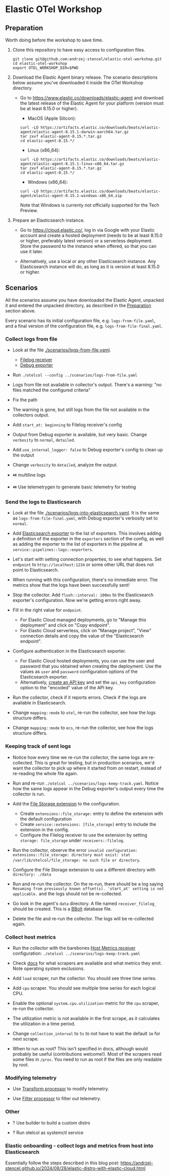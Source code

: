 # Elastic OTel Workshop

## Preparation

Worth doing before the workshop to save time.

1. Clone this repository to have easy access to configuration files.

   ```shell
   git clone git@github.com:andrzej-stencel/elastic-otel-workshop.git
   cd elastic-otel-workshop
   export OTEL_WORKSHOP_DIR=$PWD
   ```

1. Download the Elastic Agent binary release. The scenario descriptions below assume you've downloaded it inside the OTel Workshop directory.

   - Go to <https://www.elastic.co/downloads/elastic-agent> and download the latest release of the Elastic Agent for your platform (version must be at least 8.15.0 or higher).

      - MacOS (Apple Silicon):

      ```shell
      curl -LO https://artifacts.elastic.co/downloads/beats/elastic-agent/elastic-agent-8.15.1-darwin-aarch64.tar.gz
      tar zxvf elastic-agent-8.15.*.tar.gz
      cd elastic-agent-8.15.*/
      ```

      - Linux (x86_64):

      ```shell
      curl -LO https://artifacts.elastic.co/downloads/beats/elastic-agent/elastic-agent-8.15.1-linux-x86_64.tar.gz
      tar zxvf elastic-agent-8.15.*.tar.gz
      cd elastic-agent-8.15.*/
      ```

      - Windows (x86_64):

      ```shell
      curl -LO https://artifacts.elastic.co/downloads/beats/elastic-agent/elastic-agent-8.15.1-windows-x86_64.zip
      ```

      Note that Windows is currenty not officially supported for the Tech Preview.

1. Prepare an Elasticsearch instance.

   - Go to <https://cloud.elastic.co/>, log in via Google with your Elastic account and create a hosted deployment (needs to be at least 8.15.0 or higher, preferably latest version) or a serverless deployment.
     Store the password to the instance when offered, so that you can use it later.

   - Alternatively, use a local or any other Elasticsearch instance. Any Elasticsearch instance will do, as long as it is version at least 8.15.0 or higher.


## Scenarios

All the scenarios assume you have downloaded the Elastic Agent, unpacked it and entered the unpacked directory, as described in the [Preparation](#preparation) section above.

Every scenario has its initial configuration file, e.g. `logs-from-file.yaml`, and a final version of the configuration file, e.g. `logs-from-file-final.yaml`.

### Collect logs from file

- Look at the file [./scenarios/logs-from-file.yaml](./scenarios/logs-from-file.yaml).
  - [Filelog receiver](https://github.com/open-telemetry/opentelemetry-collector-contrib/blob/main/receiver/filelogreceiver/README.md)
  - [Debug exporter](https://github.com/open-telemetry/opentelemetry-collector/blob/main/exporter/debugexporter/README.md)

- Run `./otelcol --config ../scenarios/logs-from-file.yaml`

- Logs from file not available in collector's output. There's a warning: "no files matched the configured criteria"

- Fix the path

- The warning is gone, but still logs from the file not available in the collectors output.

- Add `start_at: beginning` to Filelog receiver's config

- Output from Debug exporter is available, but very basic. Change `verbosity` to `normal`, `detailed`.

- Add `use_internal_logger: false` to Debug exporter's config to clean up the output

- Change `verbosity` to `detailed`, analyze the output.

- ⏯️ multiline logs

- ⏯️ Use telemetrygen to generate basic telemetry for testing

### Send the logs to Elasticsearch

- Look at the file [./scenarios/logs-into-elasticsearch.yaml](./scenarios/logs-into-elasticsearch.yaml). It is the same as `logs-from-file-final.yaml`, with Debug exporter's verbosity set to `normal`.

- Add [Elasticsearch exporter](https://github.com/open-telemetry/opentelemetry-collector-contrib/blob/main/exporter/elasticsearchexporter/README.md) to the list of exporters. This involves adding a definition of the exporter in the `exporters` section of the config, as well as adding the exporter to the list of exporters in the pipeline at `service::pipelines::logs::exporters`.

- Let's start with setting connection properties, to see what happens. Set `endpoint` to `http://localhost:1234` or some other URL that does not point to Elasticsearch.

- When running with this configuration, there's no immediate error. The metrics show that the logs have been successfully sent!

- Stop the collector. Add `flush::interval: 100ms` to the Elasticsearch exporter's configuration. Now we're getting errors right away.

- Fill in the right value for `endpoint`.
  - For Elastic Cloud managed deployments, go to "Manage this deployment" and click on "Copy endpoint".
  - For Elastic Cloud serverless, click on "Manage project", "View" connection details and copy the value of the "Elasticsearch endpoint".

- Configure authentication in the Elasticsearch exporter.
  - For Elastic Cloud hosted deployments, you can use the user and password that you obtained when creating the deployment. Use the values as `user` and `password` configuration options of the Elasticsearch exporter.
  - Alternatively, [create an API key](https://www.elastic.co/guide/en/elasticsearch/reference/current/security-api-create-api-key.html) and set the `api_key` configuration option to the "encoded" value of the API key.

- Run the collector, check if it reports errors. Check if the logs are available in Elasticsearch.

- Change `mapping::mode` to `otel`, re-run the collector, see how the logs structure differs.

- Change `mapping::mode` to `ecs`, re-run the collector, see how the logs structure differs.

### Keeping track of sent logs

- Notice how every time we re-run the collector, the same logs are re-collected.
  This is great for testing, but in production scenarios, we'd want the collector to pick up where it started from on restart, instead of re-reading the whole file again.

- Run and re-run `./otelcol ../scenarios/logs-keep-track.yaml`. Notice how the same logs appear in the Debug exporter's output every time the collector is run.

- Add the [File Storage extension](https://github.com/open-telemetry/opentelemetry-collector-contrib/blob/main/extension/storage/filestorage/README.md) to the configuration.
  - Create `extensions::file_storage:` entry to define the extension with the default configuration
  - Create `service::extensions: [file_storage]` entry to include the extension in the config.
  - Configure the Filelog receiver to use the extension by setting `storage: file_storage` under `receivers::filelog`.

- Run the collector, observe the error `invalid configuration: extensions::file_storage: directory must exist: stat /var/lib/otelcol/file_storage: no such file or directory`.

- Configure the File Storage extension to use a different directory with `directory: ./data`

- Run and re-run the collector. On the re-run, there should be a log saying `Resuming from previously known offset(s). 'start_at' setting is not applicable.` and the logs should not be re-collected.

- Go look in the agent's `data` directory. A file named `receiver_filelog_` should be created. This is a [BBolt](https://developer.hashicorp.com/vault/tutorials/monitoring/inspect-data-boltdb#using-the-bbolt-cli) database file.

- Delete the file and re-run the collector. The logs will be re-collected again.

### Collect host metrics

- Run the collector with the barebones [Host Metrics receiver](https://github.com/open-telemetry/opentelemetry-collector-contrib/blob/main/receiver/hostmetricsreceiver/README.md) configuration: `./otelcol ../scenarios/logs-keep-track.yaml`

- Check [docs](https://github.com/open-telemetry/opentelemetry-collector-contrib/blob/main/receiver/hostmetricsreceiver/README.md) for what scrapers are available and what metrics they emit. Note operating system exclusions.

- Add `load` scraper, run the collector. You should see three time series.

- Add `cpu` scraper. You should see multiple time series for each logical CPU.

- Enable the optional `system.cpu.utilization` metric for the `cpu` scraper, re-run the collector.

- The utilization metric is not available in the first scrape, as it calculates the utilization in a time period.

- Change `collection_interval` to `5s` to not have to wait the default `1m` for next scrape.

- When to run as root? This isn't specified in docs, although would probably be useful (contributions welcome!).
  Most of the scrapers read some files in `/proc`. You need to run as root if the files are only readable by root.

### Modifying telemetry

- Use [Transform processor](https://github.com/open-telemetry/opentelemetry-collector-contrib/blob/main/processor/transformprocessor/README.md) to modify telemetry.

- Use [Filter processor](https://github.com/open-telemetry/opentelemetry-collector-contrib/blob/main/processor/filterprocessor/README.md) to filter out telemetry.

### Other

- ? Use builder to build a custom distro

- ? Run otelcol as systemctl service

### Elastic onboarding - collect logs and metrics from host into Elasticsearch

Essentially follow the steps described in this blog post: <https://andrzej-stencel.github.io/2024/08/28/elastic-distro-with-elastic-cloud.html>
